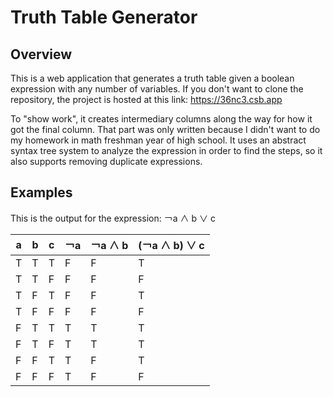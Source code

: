 # Truth Table Generator

## Overview
This is a web application that generates a truth table given a boolean expression with any number of variables.
If you don't want to clone the repository, the project is hosted at this link: https://36nc3.csb.app

To "show work", it creates intermediary columns along the way for how it got the final column. That part was only written because I didn't want to do my homework  in math freshman year of high school. It uses an abstract syntax tree system to analyze the expression in order to find the steps, so it also supports removing duplicate expressions.

## Examples

This is the output for the expression: ￢a ∧ b ∨ c

|a|b|c|￢a|￢a ∧ b|(￢a ∧ b) ∨ c|
|-|-|-|-|-|-|
|T|T|T|F|F|T|
|T|T|F|F|F|F|
|T|F|T|F|F|T|
|T|F|F|F|F|F|
|F|T|T|T|T|T|
|F|T|F|T|T|T|
|F|F|T|T|F|T|
|F|F|F|T|F|F|
